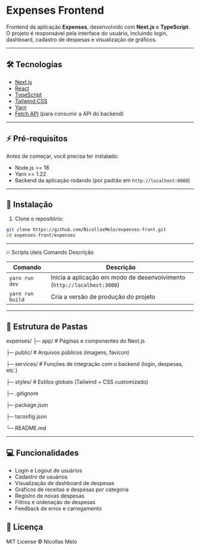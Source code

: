 # Expenses Frontend

Frontend da aplicação **Expenses**, desenvolvido com **Next.js** e **TypeScript**.  
O projeto é responsável pela interface do usuário, incluindo login, dashboard, cadastro de despesas e visualização de gráficos.

---

## 🛠 Tecnologias

- [Next.js](https://nextjs.org/)
- [React](https://reactjs.org/)
- [TypeScript](https://www.typescriptlang.org/)
- [Tailwind CSS](https://tailwindcss.com/)
- [Yarn](https://yarnpkg.com/)
- [ Fetch API](https://axios-http.com/) (para consumir a API do backend)

---

## ⚡ Pré-requisitos

Antes de começar, você precisa ter instalado:

- Node.js >= 18
- Yarn >= 1.22
- Backend da aplicação rodando (por padrão em `http://localhost:8080`)

---

## 🚀 Instalação

1. Clone o repositório:

```bash
git clone https://github.com/NicollasMelo/expenses-front.git
cd expenses-front/expenses
``` 

--- 

🔥 Scripts úteis
Comando	Descrição

| Comando           | Descrição |
|-------------------|-----------|
| `yarn run dev`    | Inicia a aplicação em modo de desenvolvimento (`http://localhost:3000`) |
| `yarn run build`  | Cria a versão de produção do projeto |

---

## 📝 Estrutura de Pastas

expenses/
├─ app/           # Páginas e componentes do Next.js

├─ public/        # Arquivos públicos (imagens, favicon)

├─ services/      # Funções de integração com o backend (login, despesas, etc.)

├─ styles/        # Estilos globais (Tailwind + CSS customizado)

├─ .gitignore

├─ package.json

├─ tsconfig.json

└─ README.md

---

## 💻 Funcionalidades

- Login e Logout de usuários
- Cadastro de usuários
- Visualização de dashboard de despesas
- Gráficos de receitas e despesas por categoria
- Registro de novas despesas
- Filtros e ordenação de despesas
- Feedback de erros e carregamento

## 📝 Licença

MIT License © Nicollas Melo

